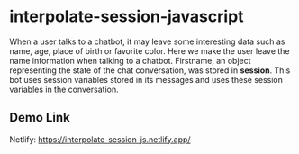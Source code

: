 ﻿# interpolate-session-javascript
 
When a user talks to a chatbot, it may leave some interesting data such as name, age, place of birth or favorite color. Here we make the user leave the name information when talking to a chatbot. Firstname, an object representing the state of the chat conversation, was stored in **session**. This bot uses session variables stored in its messages and uses these session variables in the conversation.

## Demo Link
Netlify: https://interpolate-session-js.netlify.app/


